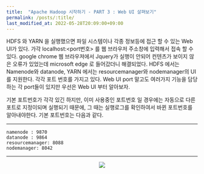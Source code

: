 ```yaml
---
title:  "Apache Hadoop 시작하기 - PART 3 : Web UI 살펴보기"
permalink: /posts/:title/
last_modified_at: 2022-05-28T20:09:00+09:00
---
```


HDFS 와 YARN 을 실행했으면 파일 시스템이나 각종 정보등에 접근 할 수 있는 Web UI가 있다. 가각 localhost:<port번호> 를 웹 브라우저 주소창에 입력해서 접속 할 수 있다. google chrome 웹 브라우져에서 Jquery가 실행이 안되어 컨텐츠가 보이지 않은 오류가 있었는데 microsoft edge 로 들어갔더니 해결되었다.
HDFS 에서는 Namenode와 datanode, YARN 에서는 resourcemanager와 nodemanager의 UI 를 지원한다. 각각 포트 번호를 가지고 있다. Web UI port 말고도 여러가지 기능을 담당하는 각  port들이 있지만 우선은 Web UI 부터 알아보자.

기본 포트번호가 각각 있긴 하지만, 이미 사용중인 포트번호 일 경우에는 자동으로 다른 포트로 지정이되며 실행되기 때문에, 그 때는 실행로그를 확인하여서 바뀐 포트번호를 알아내야한다. 기본 포트번호는 다음과 같다.

---
    namenode : 9870
    datanode : 9864
    resourcemanager: 8088
    nodemanager: 8042

---


<p align="center"><img src="{{site.url}}/assets/images/220528_1_1.png"></p>
